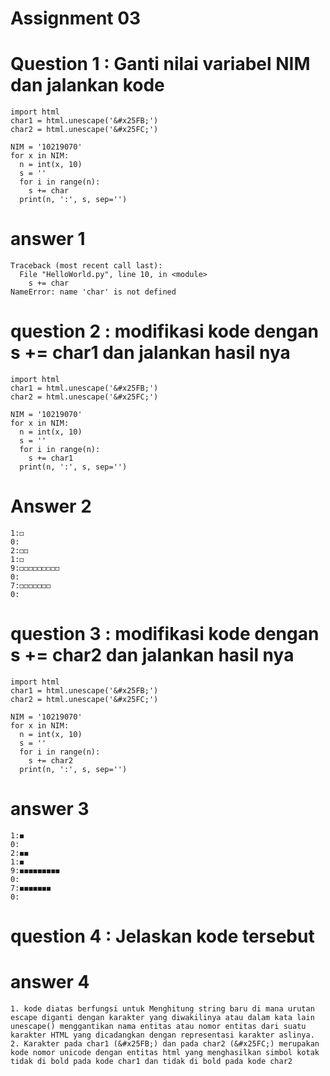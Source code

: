 # Assignment 03
# Question 1 : Ganti nilai variabel NIM dan jalankan kode
```
import html
char1 = html.unescape('&#x25FB;')
char2 = html.unescape('&#x25FC;')
```
```
NIM = '10219070'
for x in NIM:
  n = int(x, 10)
  s = ''
  for i in range(n):
    s += char
  print(n, ':', s, sep='')
```
# answer 1
```
Traceback (most recent call last):
  File "HelloWorld.py", line 10, in <module>
    s += char
NameError: name 'char' is not defined
```
# question 2 : modifikasi kode dengan s += char1 dan jalankan hasil nya
```
import html
char1 = html.unescape('&#x25FB;')
char2 = html.unescape('&#x25FC;')
```
```
NIM = '10219070'
for x in NIM:
  n = int(x, 10)
  s = ''
  for i in range(n):
    s += char1
  print(n, ':', s, sep='')
```
# Answer 2
```
1:◻
0:
2:◻◻
1:◻
9:◻◻◻◻◻◻◻◻◻
0:
7:◻◻◻◻◻◻◻
0:
```
# question 3 : modifikasi kode dengan s += char2 dan jalankan hasil nya
```
import html
char1 = html.unescape('&#x25FB;')
char2 = html.unescape('&#x25FC;')
```
```
NIM = '10219070'
for x in NIM:
  n = int(x, 10)
  s = ''
  for i in range(n):
    s += char2
  print(n, ':', s, sep='')
```
# answer 3 
```
1:◼
0:
2:◼◼
1:◼
9:◼◼◼◼◼◼◼◼◼
0:
7:◼◼◼◼◼◼◼
0:
```
# question 4 : Jelaskan kode tersebut
# answer 4 
```
1. kode diatas berfungsi untuk Menghitung string baru di mana urutan escape diganti dengan karakter yang diwakilinya atau dalam kata lain unescape() menggantikan nama entitas atau nomor entitas dari suatu karakter HTML yang dicadangkan dengan representasi karakter aslinya. 
2. Karakter pada char1 (&#x25FB;) dan pada char2 (&#x25FC;) merupakan kode nomor unicode dengan entitas html yang menghasilkan simbol kotak tidak di bold pada kode char1 dan tidak di bold pada kode char2
```

